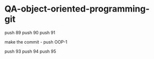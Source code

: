 # QA-object-oriented-programming-git

push 89
push 90
push 91

make the commit - push OOP-1

push 93
push 94
push 95
